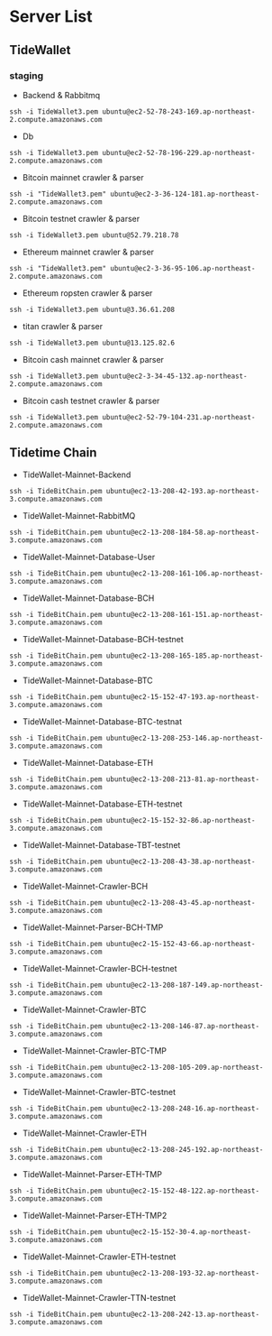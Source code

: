 # Server List
## TideWallet

### staging

- Backend & Rabbitmq
```
ssh -i TideWallet3.pem ubuntu@ec2-52-78-243-169.ap-northeast-2.compute.amazonaws.com
```

- Db
```
ssh -i TideWallet3.pem ubuntu@ec2-52-78-196-229.ap-northeast-2.compute.amazonaws.com
```

- Bitcoin mainnet crawler & parser
```
ssh -i "TideWallet3.pem" ubuntu@ec2-3-36-124-181.ap-northeast-2.compute.amazonaws.com
```

- Bitcoin testnet crawler & parser
```
ssh -i TideWallet3.pem ubuntu@52.79.218.78
```

- Ethereum mainnet crawler & parser
```
ssh -i "TideWallet3.pem" ubuntu@ec2-3-36-95-106.ap-northeast-2.compute.amazonaws.com
```

- Ethereum ropsten crawler & parser
```
ssh -i TideWallet3.pem ubuntu@3.36.61.208
```

- titan crawler & parser
```
ssh -i TideWallet3.pem ubuntu@13.125.82.6
```

- Bitcoin cash mainnet crawler & parser
```
ssh -i TideWallet3.pem ubuntu@ec2-3-34-45-132.ap-northeast-2.compute.amazonaws.com
```

- Bitcoin cash testnet crawler & parser
```
ssh -i TideWallet3.pem ubuntu@ec2-52-79-104-231.ap-northeast-2.compute.amazonaws.com
```

## Tidetime Chain

- TideWallet-Mainnet-Backend
```
ssh -i TideBitChain.pem ubuntu@ec2-13-208-42-193.ap-northeast-3.compute.amazonaws.com
```

- TideWallet-Mainnet-RabbitMQ
```
ssh -i TideBitChain.pem ubuntu@ec2-13-208-184-58.ap-northeast-3.compute.amazonaws.com
```

- TideWallet-Mainnet-Database-User
```
ssh -i TideBitChain.pem ubuntu@ec2-13-208-161-106.ap-northeast-3.compute.amazonaws.com
```

- TideWallet-Mainnet-Database-BCH
```
ssh -i TideBitChain.pem ubuntu@ec2-13-208-161-151.ap-northeast-3.compute.amazonaws.com
```

- TideWallet-Mainnet-Database-BCH-testnet
```
ssh -i TideBitChain.pem ubuntu@ec2-13-208-165-185.ap-northeast-3.compute.amazonaws.com
```

- TideWallet-Mainnet-Database-BTC
```
ssh -i TideBitChain.pem ubuntu@ec2-15-152-47-193.ap-northeast-3.compute.amazonaws.com
```

- TideWallet-Mainnet-Database-BTC-testnat
```
ssh -i TideBitChain.pem ubuntu@ec2-13-208-253-146.ap-northeast-3.compute.amazonaws.com
```

- TideWallet-Mainnet-Database-ETH
```
ssh -i TideBitChain.pem ubuntu@ec2-13-208-213-81.ap-northeast-3.compute.amazonaws.com
```

- TideWallet-Mainnet-Database-ETH-testnet
```
ssh -i TideBitChain.pem ubuntu@ec2-15-152-32-86.ap-northeast-3.compute.amazonaws.com
```

- TideWallet-Mainnet-Database-TBT-testnet
```
ssh -i TideBitChain.pem ubuntu@ec2-13-208-43-38.ap-northeast-3.compute.amazonaws.com
```

- TideWallet-Mainnet-Crawler-BCH
```
ssh -i TideBitChain.pem ubuntu@ec2-13-208-43-45.ap-northeast-3.compute.amazonaws.com
```

- TideWallet-Mainnet-Parser-BCH-TMP
```
ssh -i TideBitChain.pem ubuntu@ec2-15-152-43-66.ap-northeast-3.compute.amazonaws.com
```

- TideWallet-Mainnet-Crawler-BCH-testnet
```
ssh -i TideBitChain.pem ubuntu@ec2-13-208-187-149.ap-northeast-3.compute.amazonaws.com
```

- TideWallet-Mainnet-Crawler-BTC
```
ssh -i TideBitChain.pem ubuntu@ec2-13-208-146-87.ap-northeast-3.compute.amazonaws.com
```

- TideWallet-Mainnet-Crawler-BTC-TMP
```
ssh -i TideBitChain.pem ubuntu@ec2-13-208-105-209.ap-northeast-3.compute.amazonaws.com
```

- TideWallet-Mainnet-Crawler-BTC-testnet
```
ssh -i TideBitChain.pem ubuntu@ec2-13-208-248-16.ap-northeast-3.compute.amazonaws.com
```

- TideWallet-Mainnet-Crawler-ETH
```
ssh -i TideBitChain.pem ubuntu@ec2-13-208-245-192.ap-northeast-3.compute.amazonaws.com
```

- TideWallet-Mainnet-Parser-ETH-TMP
```
ssh -i TideBitChain.pem ubuntu@ec2-15-152-48-122.ap-northeast-3.compute.amazonaws.com
```

- TideWallet-Mainnet-Parser-ETH-TMP2
```
ssh -i TideBitChain.pem ubuntu@ec2-15-152-30-4.ap-northeast-3.compute.amazonaws.com
```

- TideWallet-Mainnet-Crawler-ETH-testnet
```
ssh -i TideBitChain.pem ubuntu@ec2-13-208-193-32.ap-northeast-3.compute.amazonaws.com
```

- TideWallet-Mainnet-Crawler-TTN-testnet
```
ssh -i TideBitChain.pem ubuntu@ec2-13-208-242-13.ap-northeast-3.compute.amazonaws.com
```
